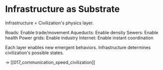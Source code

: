 # Infrastructure as Substrate

Infrastructure = Civilization's physics layer.

Roads: Enable trade/movement
Aqueducts: Enable density
Sewers: Enable health
Power grids: Enable industry
Internet: Enable instant coordination

Each layer enables new emergent behaviors.
Infrastructure determines civilization's possible states.

→ [[017_communication_speed_civilization]]